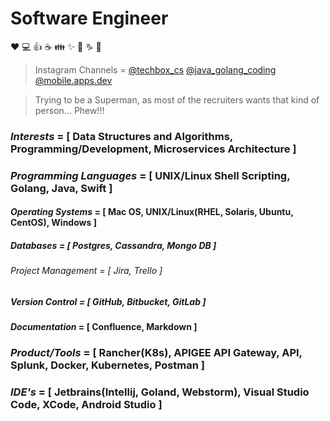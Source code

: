 # Software Engineer

:heart: :computer: :+1: :coffee: :family: :sparkles: :thinking: :capricorn: :metal:

<!---
>Udemy Course Author = <a href="https://www.udemy.com/course/go-api-development/?couponCode=3679F402160D72A10115" target="_blank">GO API Development</a>
--->

>Instagram Channels = [@techbox_cs](https://www.instagram.com/techbox_cs/) [@java_golang_coding](https://www.instagram.com/java_golang_coding/) [@mobile.apps.dev](https://www.instagram.com/mobile.apps.dev/)

> Trying to be a Superman, as most of the recruiters wants that kind of person... Phew!!!

### *Interests* = [ Data Structures and Algorithms, Programming/Development, Microservices Architecture ]
### *Programming Languages* = [ UNIX/Linux Shell Scripting, Golang, Java, Swift ]
#### *Operating Systems* = [ Mac OS, UNIX/Linux(RHEL, Solaris, Ubuntu, CentOS), Windows ]
##### *Databases* = [ Postgres, Cassandra, Mongo DB ]
###### *Project Management* = [ Jira, Trello ]
##### *Version Control* = [ GitHub, Bitbucket, GitLab ]
#### *Documentation* = [ Confluence, Markdown ]
### *Product/Tools* = [ Rancher(K8s), APIGEE API Gateway, API, Splunk, Docker, Kubernetes, Postman ]
### *IDE's* = [ Jetbrains(Intellij, Goland, Webstorm), Visual Studio Code, XCode, Android Studio ]


